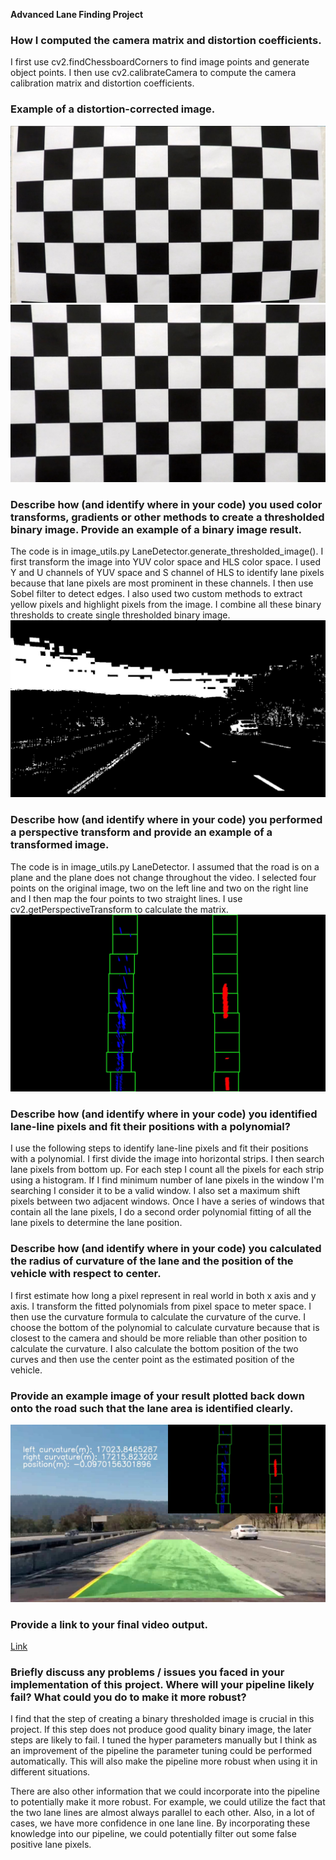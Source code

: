 **Advanced Lane Finding Project**

[image1]: ./for_writeup/calibration0.jpg "Calibration Before"
[image2]: ./for_writeup/calibration1.jpg "Calibration After"
[image3]: ./for_writeup/thresholded.jpg "Thresholded"
[image4]: ./for_writeup/transformed.jpg "Transformed"
[image5]: ./for_writeup/plotted_back.jpg "Plotted Back"

### How I computed the camera matrix and distortion coefficients.

I first use cv2.findChessboardCorners to find image points and generate object points. I then use cv2.calibrateCamera to compute the camera calibration matrix and distortion coefficients.

### Example of a distortion-corrected image.
![alt text][image1]
![alt text][image2]

### Describe how (and identify where in your code) you used color transforms, gradients or other methods to create a thresholded binary image. Provide an example of a binary image result.

The code is in image_utils.py LaneDetector.generate_thresholded_image(). I first transform the image into YUV color space and HLS color space. I used Y and U channels of YUV space and S channel of HLS to identify lane pixels because that lane pixels are most prominent in these channels. I then use Sobel filter to detect edges. I also used two custom methods to extract yellow pixels and highlight pixels from the image. I combine all these binary thresholds to create single thresholded binary image.
![alt text][image3]

### Describe how (and identify where in your code) you performed a perspective transform and provide an example of a transformed image.

The code is in image_utils.py LaneDetector. I assumed that the road is on a plane and the plane does not change throughout the video. I selected four points on the original image, two on the left line and two on the right line and I then map the four points to two straight lines. I use cv2.getPerspectiveTransform to calculate the matrix.
![alt text][image4]

### Describe how (and identify where in your code) you identified lane-line pixels and fit their positions with a polynomial?
I use the following steps to identify lane-line pixels and fit their positions with a polynomial. I first divide the image into horizontal strips. I then search lane pixels from bottom up. For each step I count all the pixels for each strip using a histogram. If I find minimum number of lane pixels in the window I'm searching I consider it to be a valid window. I also set a maximum shift pixels between two adjacent windows. Once I have a series of windows that contain all the lane pixels, I do a second order polynomial fitting of all the lane pixels to determine the lane position.

### Describe how (and identify where in your code) you calculated the radius of curvature of the lane and the position of the vehicle with respect to center.
I first estimate how long a pixel represent in real world in both x axis and y axis. I transform the fitted polynomials from pixel space to meter space. I then use the curvature formula to calculate the curvature of the curve. I choose the bottom of the polynomial to calculate curvature because that is closest to the camera and should be more reliable than other position to calculate the curvature. I also calculate the bottom position of the two curves and then use the center point as the estimated position of the vehicle.

### Provide an example image of your result plotted back down onto the road such that the lane area is identified clearly.
![alt text][image5]

### Provide a link to your final video output.
[Link](https://youtu.be/YcR2yBNeWRg)


### Briefly discuss any problems / issues you faced in your implementation of this project. Where will your pipeline likely fail? What could you do to make it more robust?

I find that the step of creating a binary thresholded image is crucial in this project. If this step does not produce good quality binary image, the later steps are likely to fail. I tuned the hyper parameters manually but I think as an improvement of the pipeline the parameter tuning could be performed automatically. This will also make the pipeline more robust when using it in different situations. 

There are also other information that we could incorporate into the pipeline to potentially make it more robust. For example, we could utilize the fact that the two lane lines are almost always parallel to each other. Also, in a lot of cases, we have more confidence in one lane line. By incorporating these knowledge into our pipeline, we could potentially filter out some false positive lane pixels.
